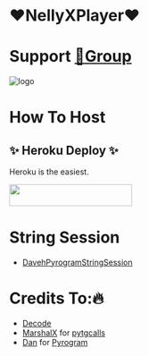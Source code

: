 # ♥️NellyXPlayer♥️

# Support [🥇Group](https://t.me/KayAspirerProject)
![logo](https://telegra.ph/file/97b79e8542cc0b851c61d.jpg)
# How To Host 
## ✨ Heroku Deploy ✨
Heroku is the easiest.

<p align="left"><a href="https://heroku.com/deploy?template=https://github.com/daveh566/VideoPlayer"> <img src="https://img.shields.io/badge/Heroku-purple?style=for-the-badge&logo=heroku" width="220" height="38.45"/></a></p>

# String Session
- [DavehPyrogramStringSession](https://replit.com/@daveh566/GenerateStringSession)
# Credits To:🔥 
- [Decode](https://t.me/DeCodeSupport)
- [MarshalX](https://github.com/MarshalX) for [pytgcalls](https://github.com/MarshalX/tgcalls)
- [Dan](https://github.com/delivrance) for [Pyrogram](https://github.com/pyrogram/pyrogram)



